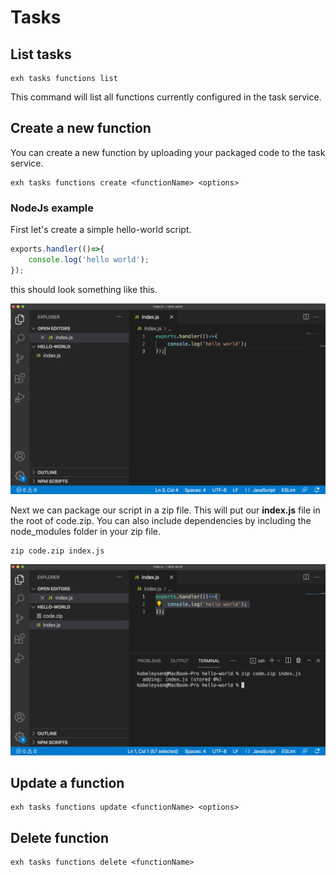 # Tasks

## List tasks

```
exh tasks functions list
```

This command will list all functions currently configured in the task service.

## Create a new function

You can create a new function by uploading your packaged code to the task service.

```
exh tasks functions create <functionName> <options>
```

### NodeJs example

First let's create a simple hello-world script.

```javascript
exports.handler(()=>{
    console.log('hello world');
});
```

this should look something like this.

![](../.gitbook/assets/image.png)

Next we can package our script in a zip file. This will put our **index.js** file in the root of code.zip. You can also include dependencies by including the node\_modules folder in your zip file.

```
zip code.zip index.js
```

![](<../.gitbook/assets/Schermafbeelding 2021-12-16 om 15.23.22.png>)

## Update a function

```
exh tasks functions update <functionName> <options>
```

## Delete function

```
exh tasks functions delete <functionName>
```
